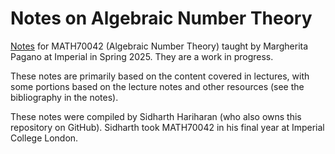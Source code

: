# Notes on Algebraic Number Theory

[Notes](https://github.com/thefundamentaltheor3m/LieAlgebrasNotes/blob/main/TeX_Outputs/main.pdf) for MATH70042 (Algebraic Number Theory) taught by Margherita Pagano at Imperial in Spring 2025. They are a work in progress.

These notes are primarily based on the content covered in lectures, with some portions based on the lecture notes and other resources (see the bibliography in the notes).

These notes were compiled by Sidharth Hariharan (who also owns this repository on GitHub). Sidharth took MATH70042 in his final year at Imperial College London.
